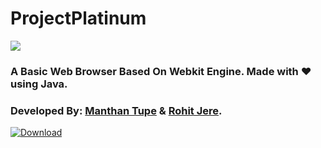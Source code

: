 # ProjectPlatinum
![](https://github.com/ThisPC10/ProjectPlatinum/blob/master/Platinum_ALPHA/Assets/PlatinumBanner.png)
### A Basic Web Browser Based On Webkit Engine. Made with ❤️ using Java.
### Developed By: [Manthan Tupe](https://github.com/ThisPC10) & [Rohit Jere](https://github.com/RohitJere).

<a href="https://sites.google.com/view/project-platinum/Download"><img src="https://github.com/ThisPC10/ProjectPlatinum/blob/master/Platinum_ALPHA/Assets/DLbutton.png" alt="Download"></a>
